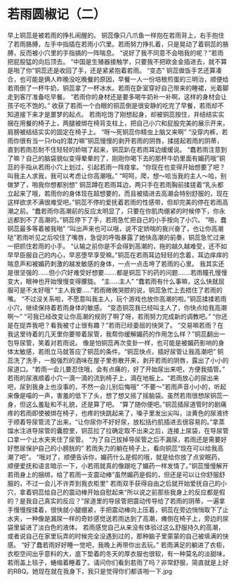 # 若雨圆椒记（二）

早上铜蕊是被若雨的挣扎闹醒的。
铜蕊像只八爪鱼一样抱在若雨背上，右手抱住了若雨胳膊，左手中指插在若雨小穴里。若雨努力挣扎着，只是晃动了着铜蕊的胳膊，反而被小穴里的手指搞的一阵喘息。
“说好了我不同意不会啪我的呢？”若雨把屁股猛的向后顶去。
“中国是生殖器接触学，只要我不把欧金金插进去，就不算是啪了你”铜蕊还是收回了手，还是紧紧抱着若雨。
“变态”
铜蕊做饭手艺还算凑合，也可能是俩人昨晚没吃晚餐的原因，早餐一人一份培根煎蛋的三明治，顺便给若雨倒了一杯牛奶，铜蕊拿了一杯冰水。若雨在卧室穿好自己带来的睡裙，光着脚走到客厅准备吃早餐。
“若雨你的身材还是要多喝牛奶补一补啊，这样的身材会让孩子吃不饱的。”
收获了若雨一个白眼的铜蕊倒是很安静的吃完了早餐，若雨却不知道接下来才是噩梦的起点。
若雨吃饱了刚想起身，却被铜蕊按住，并结结实实捆在用餐的椅子上，两腿被绑在椅背支柱上，把自己小穴和屁股完美的展示开来，肩膀被结结实实的固定在椅子上。
“呀～死铜蕊你精虫上脑又来啊”
“没穿内裤，若雨你很有当一只rbq的潜力嘛”铜蕊慢慢的剥开若雨的阴唇，揉搓起若雨的阴蒂，直到若雨忍耐不住轻轻的娇喘了起来，铜蕊趴在若雨耳边缓缓说。
“蠢若雨注意到了嘛？自己的脑袋貌似变得晕晕的了，刚刚你喝下去的那杯牛奶里面有媚药哦”铜蕊的手指从若雨小穴上划过，引起若雨一阵痉挛。“你现在也变得开始想要了吧？叫我主人求我，我可以考虑让你高潮哦。”
“呵呵，爬，想～哈当我的主人～哈，别做梦了，啪我你想都别想”
铜蕊蹲在若雨耳边，两只手在若雨胸前揉搓着“乳头都立起来了哦，若雨你的身体现在超想要的，而且被插进去高潮会特别舒服的，现在这样欲求不满很难受吧。”铜蕊不停的爱抚着若雨的性感带，但却完美的停在若雨高潮之前。“蠢若雨你高潮前的反应太明显了，只要在你肌肉绷紧的时候停下，你永远都到不了高潮的。”铜蕊停下了手，若雨急忙把自己的小手按向了小穴。
“啪，蠢铜蕊最多等着被我啪”
“叫出声来也可以哦，说不定娇喘的我兴奋了，也让你高潮哒”若雨听见之后咬住了嘴唇，急促的呼吸暴露了她快高潮的前奏，铜蕊急忙过来一把抓住若雨的小手。
“认输之前你是不会得到高潮的，拖的越久越难受，还不如早早臣服自己的内心，早恶堕早享受嘛。”铜蕊在若雨耳边轻轻的念着，耳边痒痒的喘息声和被媚药刺激的越发敏感的身体，一点一点击垮了若雨的心里。
我其实还是很坚强的……但小穴好难受好想要…….都是铜蕊下的药的问题…….若雨瞳孔慢慢变大，眼神也开始慢慢变得朦胧。
“主…..主人”
“蠢若雨有什么事嘛，这么快就屈服可是不太好哦”
“主人我要…..”若雨微微哭腔的说，铜蕊急忙上去捂住了若雨的嘴。
“不过没关系啦，不愿意叫我主人，玩个游戏也放你高潮的啦。”铜蕊揉揉若雨小穴，继续保持着若雨身体的敏感。
“变态铜蕊我已经叫主人了，你快点给我高潮啊～”
“可我已经改变让你高潮的规则了啊了呀，若雨努力完成新的调教吧。”
“你还是在捉弄我吧？看我被寸止很有趣？”若雨已经委屈的快哭了。
“交易嘛若雨？在我这里待着的几天里你要带着尿管，我帮你缓解媚药的作用怎么样？”铜蕊翻出一包导尿管，笑着对若雨说。
像是怕铜蕊再次变卦一样，也可能是被媚药影响的身体太敏感，若雨立马就答应了铜蕊的条件。“铜蕊快点，插好尿管让我高潮吧”
铜蕊洗了洗手，一股强烈的酒味在屋子里弥散开来，剥开若雨的阴唇，露出了小小的尿道口。“若雨一会儿要忍住哦，会有点痛的，好了开始尿出来吧，方便我插管。”
若雨的尿液顺着小穴一滴一滴的流到椅子上，滴在地板上。“若雨放心的尿出来吧，尿到我身上也没事的，不然一会儿别后悔哦”
“不要～”若雨声音小小的，听起来像是喵的一声，害羞的低下了头，想了想又摇了摇脑袋。虽然若雨很想尿铜蕊一身，但这么羞耻和不礼貌，还是算了吧。
“算了随你便吧。”铜蕊插尿道管时的剧痛疼的若雨即使被绑在椅子，也疼的快跳起来了，嗓子里发出尖叫，淡黄色的尿液终于顺着导尿管流了出来。“让你尿你不好好尿，放松括约肌插进去很容易的。”拿蒸馏水注进导尿管的囊腔里，铜蕊拉了拉确定取不出来之后，连接上尿袋，在导尿管口拿一个止水夹夹住了尿管。
“为了自己拔掉导尿管之后不漏尿，若雨还是需要好好憋尿保护自己的小膀胱的”
若雨失力的躺在椅子上，看向铜蕊“现在可以给我高潮了吧”。
“哦对了，顺便告诉你，媚药什么是假的哦，就是给你放了点安眠药，顺便爱抚和语言暗示一下，小若雨就真的像跟吃了媚药一样发情了。”铜蕊慢慢解开若雨身上的捆绑，给了若雨一支震动棒“虽然媚药是假的，但还是可以让你舒服舒服的，不过一会儿不许弄到我衣柜里”
若雨双手获得自由之后就开始爱抚自己的小穴，拿着铜蕊给自己的震动棒开始自慰起来“所以说之前那些我身上的反应都是假的？是我自己真实的反应？”尿道里的导尿管把震动传导给了若雨的阴蒂，一遍拿手慢慢按揉着，很快就小腿绷紧，手把震动棒向上压着，铜蕊在旁边悄悄取下了止水夹，一种像是漏尿一样的奇妙感觉送若雨达到了高潮，瘫倒在椅子上，旁边的尿袋里留进了淡白色的液体。
若雨感觉自己从来没有体验过这么舒服持久的高潮，或者说自己在家里玩弄的时候完全没遇到过的，那种脑子里蒙蒙的自己被填满的快感。
“好了蠢若雨好好睡一觉吧，我晚上再带你出去玩。”
若雨满足的躺进了衣柜，衣柜空间出乎意料的大，底下垫着的冬天的厚衣服也很软，有一种莫名的淡甜味，若雨盖上毯子，蜷缩着睡着了。请问你们看到若雨了吗？非常舒服，简直就是上好的RBQ。她现在就在我身下，我只是觉得你们都该啪一下.jpg

